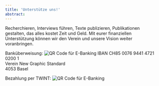 ```yaml
---
title: 'Unterstütze uns!'
abstract:
---
```


Recherchieren, Interviews führen, Texte publizieren, Publikationen gestalten, das alles kostet Zeit und Geld. Mit eurer finanziellen Unterstützung können wir den Verein und unsere Vision weiter voranbringen.

Banküberweisung:
<img src="/img/qr-IBAN.png" alt="QR Code für E-Banking" class="h-30 w-30 p-0" style="margin:0;" />
IBAN CH85 0076 9441 4721 0200 1 <br>
Verein New Graphic Standard <br>
4053 Basel

Bezahlung per TWINT:
<img src="/img/qr-TWINT.png" alt="QR Code für E-Banking" class="h-30 w-30 p-0" sstyle="margin:0;" />
